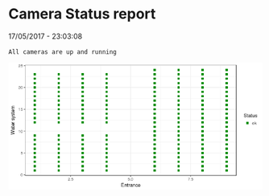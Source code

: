 Camera Status report
================
17/05/2017 - 23:03:08

    All cameras are up and running

![](camreport_files/figure-markdown_github/unnamed-chunk-2-1.png)
